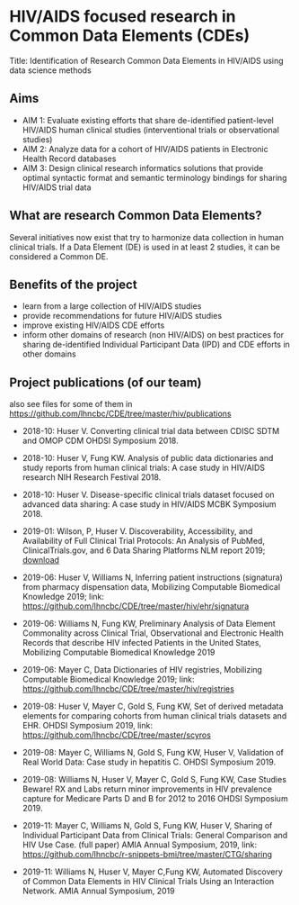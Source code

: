# HIV/AIDS focused research in Common Data Elements (CDEs)

Title: Identification of Research Common Data Elements in HIV/AIDS using data science methods

## Aims
- AIM 1: Evaluate existing efforts that share de-identified patient-level HIV/AIDS human clinical studies (interventional trials or observational studies)
- AIM 2: Analyze data for a cohort of HIV/AIDS patients in Electronic Health Record databases
- AIM 3: Design clinical research informatics solutions that provide optimal syntactic format and semantic terminology bindings for sharing HIV/AIDS trial data


## What are research Common Data Elements?

Several initiatives now exist that try to harmonize data collection in human clinical trials. If a Data Element (DE) is used in at least 2 studies, it can be considered a Common DE. 

## Benefits of the project

- learn from a large collection of HIV/AIDS studies
- provide recommendations for future HIV/AIDS studies
- improve existing HIV/AIDS CDE efforts
- inform other domains of research (non HIV/AIDS) on best practices for sharing de-identified Individual Participant Data (IPD) and CDE efforts in other domains

## Project publications (of our team)

also see files for some of them in https://github.com/lhncbc/CDE/tree/master/hiv/publications

- 2018-10: Huser V. Converting clinical trial data between CDISC SDTM and OMOP CDM OHDSI Symposium 2018.

- 2018-10: Huser V, Fung KW. Analysis of public data dictionaries and study reports from human clinical trials: A case study in HIV/AIDS research NIH Research Festival 2018.

- 2018-10: Huser V. Disease-specific clinical trials dataset focused on advanced data sharing: A case study in HIV/AIDS MCBK Symposium 2018.

- 2019-01: Wilson, P, Huser V. Discoverability, Accessibility, and Availability of Full Clinical Trial Protocols: An Analysis of PubMed, ClinicalTrials.gov, and 6 Data Sharing Platforms NLM report 2019; [download](publications/Protocols-analysis.docx?raw=true)

- 2019-06: Huser V, Williams N, Inferring patient instructions (signatura) from pharmacy dispensation data, Mobilizing Computable Biomedical Knowledge 2019; link: https://github.com/lhncbc/CDE/tree/master/hiv/ehr/signatura

- 2019-06: Williams N, Fung KW, Preliminary Analysis of Data Element Commonality across Clinical Trial, Observational and Electronic Health Records that describe HIV infected Patients in the United States, Mobilizing Computable Biomedical Knowledge 2019

- 2019-06: Mayer C, Data Dictionaries of HIV registries, Mobilizing Computable Biomedical Knowledge 2019; link: https://github.com/lhncbc/CDE/tree/master/hiv/registries 

- 2019-08: Huser V, Mayer C,  Gold S, Fung KW, Set of derived metadata elements for comparing cohorts from human clinical trials datasets and EHR. OHDSI Symposium 2019, link: https://github.com/lhncbc/CDE/tree/master/scyros

- 2019-08: Mayer C, Williams N, Gold S, Fung KW, Huser V, Validation of Real World Data: Case study in hepatitis C. OHDSI Symposium 2019.

- 2019-08:  Williams N, Huser V, Mayer C, Gold S, Fung KW, Case Studies Beware! RX and Labs return minor improvements in HIV prevalence capture for Medicare Parts D and B for 2012 to 2016 OHDSI Symposium 2019.

- 2019-11: Mayer C, Williams N, Gold S, Fung KW, Huser V, Sharing of Individual Participant Data from Clinical Trials: General Comparison and HIV Use Case. (full paper) AMIA Annual Symposium, 2019, link: https://github.com/lhncbc/r-snippets-bmi/tree/master/CTG/sharing 

- 2019-11: Williams N, Huser V, Mayer C,Fung KW, Automated Discovery of Common Data Elements in HIV Clinical Trials Using an Interaction Network. AMIA Annual Symposium, 2019

